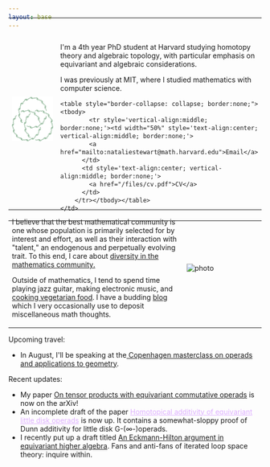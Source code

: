 ```yaml
---
layout: base
---
```


<!-- <script type="text/javascript"
src="https://cdn.mathjax.org/mathjax/latest/MathJax.js?config=TeX-AMS-MML_HTMLorMML">
</script> -->

<table width="100%" cellspacing="0" cellpadding="0" style="border-collapse:collapse; border:none; margin-top: -1cm;">
    <tbody><tr style="border:none;">
    <td width = "35%" style="border:none;">
        <img style="display: block;" alt="photo" src="/files/steenrod squares.svg">
    </td>
    <td style="border:none;">
        <p style="margin-top: 1.25cm;">
            I'm a 4th year PhD student at Harvard studying homotopy theory and algebraic topology, with particular emphasis on equivariant and algebraic considerations.
        </p>
        <p>
            I was previously at MIT, where I studied mathematics with computer science.
        </p>
    
    <table style="border-collapse: collapse; border:none;"><tbody>
            <tr style='vertical-align:middle; border:none;'><td width="50%" style='text-align:center; vertical-align:middle; border:none;'>
            <a href="mailto:nataliestewart@math.harvard.edu">Email</a>
          </td>
          <td style='text-align:center; vertical-align:middle; border:none;'>
            <a href="/files/cv.pdf">CV</a>
          </td>
        </tr></tbody></table>
    </td>
</tr>
</tbody></table>

<table width="100%" cellspacing="0" cellpadding="0" style="border-collapse:collapse; border:none; margin-top: -1cm; margin-left: 0cm;">
    <tbody><tr style="border:none; margin-left: 0cm">
    <td width = "69%" style="border:none; margin-left: 0cm">
            <p>
                I believe that the best mathematical community is one whose population is primarily selected for by interest and effort, as well as their interaction with "talent," an endogenous and perpetually evolving trait.
                To this end, I care about <a href="dei.html">diversity in the mathematics community.</a>
            </p>
            <p>
                Outside of mathematics, I tend to spend time playing jazz guitar, making electronic music, and <a href="/cooking/">cooking vegetarian food</a>.
                I have a budding <a href="/blog/">blog</a> which I very occasionally use to deposit miscellaneous math thoughts. 
            </p>
    </td>
    <td style="border:none;">
        <img src="/files/Self portrait 3.png" alt="photo" style="margin-top:-.9cm">       
    </td>
</tr>
</tbody></table>

<p>
Upcoming travel:
<ul>	


<li>
	In August, I'll be speaking at the<a href="https://sites.google.com/view/scissorscongruenceandk-theory/home"> Copenhagen masterclass on operads and applications to geometry</a>.
</li>
</ul>
</p>

<p> 
Recent updates:
<ul>
<li>
		My paper <a href="https://arxiv.org/abs/2504.02143">On tensor products with equivariant commutative operads</a> is now on the arXiv!
	</li>
    <li>
        An incomplete draft of the paper <a style="color:#DEB0FF;" href="/files/dunn.pdf">Homotopical additivity of equivariant little disk operads</a> is now up.
        It contains a somewhat-sloppy proof of Dunn additivity for little disk G-(∞-)operads.
</li>
	<li>
		I recently put up a draft titled <a href="/files/eha_draft.pdf">An Eckmann-Hilton argument in equivariant higher algebra</a>.
		Fans and anti-fans of iterated loop space theory: inquire within. 
	</li>
</ul>
</p>

